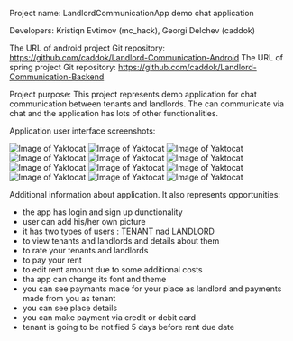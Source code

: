 Project name: LandlordCommunicationApp demo chat application

Developers: Kristiqn Evtimov (mc_hack), Georgi Delchev (caddok)

The URL of android project Git repository: https://github.com/caddok/Landlord-Communication-Android 
The URL of spring project Git repository: https://github.com/caddok/Landlord-Communication-Backend

Project purpose: This project represents demo application for chat communication between tenants and landlords. 
The can communicate via chat and the application has lots of other functionalities.

Application user interface screenshots:

![Image of Yaktocat](https://github.com/caddok/Landlord-Communication-Android/blob/master/screenshots/1257F5CD-2DE3-47BC-BD4E-5ADDC73D7E0A.png)
![Image of Yaktocat](https://github.com/caddok/Landlord-Communication-Android/blob/master/screenshots/144BED27-7D2B-4652-908E-5F8B7614657E.png)
![Image of Yaktocat](https://github.com/caddok/Landlord-Communication-Android/blob/master/screenshots/1783F4D3-2288-4987-A30F-84986E83CF8A.png)
![Image of Yaktocat](https://github.com/caddok/Landlord-Communication-Android/blob/master/screenshots/2917247A-E12A-4C4F-8C4F-55E2B47E8170.png)
![Image of Yaktocat](https://github.com/caddok/Landlord-Communication-Android/blob/master/screenshots/3EEBD98A-AFB9-448D-8A18-FBB3B0017A92.png)
![Image of Yaktocat](https://github.com/caddok/Landlord-Communication-Android/blob/master/screenshots/40A10E0B-80C0-416F-8E5B-A1368481000D.png)
![Image of Yaktocat](https://github.com/caddok/Landlord-Communication-Android/blob/master/screenshots/54F4AC96-474C-490F-8345-40304CF9491A.png)
![Image of Yaktocat](https://github.com/caddok/Landlord-Communication-Android/blob/master/screenshots/56428951-5321-47EF-8DA5-188E0E1BE386.png)
![Image of Yaktocat](https://github.com/caddok/Landlord-Communication-Android/blob/master/screenshots/80BFB32B-4064-4A6F-930F-33326C36C038.png)
![Image of Yaktocat](https://github.com/caddok/Landlord-Communication-Android/blob/master/screenshots/C16DC9EE-D924-4CA2-9D33-26FC04849C87.png)
![Image of Yaktocat](https://github.com/caddok/Landlord-Communication-Android/blob/master/screenshots/DCA5E9C5-7A7F-4EC5-A391-A1588CEE44AC.png)
![Image of Yaktocat](https://github.com/caddok/Landlord-Communication-Android/blob/master/screenshots/F7790C98-1F35-4991-A9CA-11F1371D866F.png)




Additional information about application. It also represents opportunities:
- the app has login and sign up dunctionality
- user can add his/her own picture
- it has two types of users : TENANT nad LANDLORD
- to view tenants and landlords and details about them
- to rate your tenants and landlords
- to pay your rent
- to edit rent amount due to some additional costs 
- tha app can change its font and theme 
- you can see paymants made for your place as landlord and payments made from you as tenant
- you can see place details
- you can make payment via credit or debit card
- tenant is going to be notified 5 days before rent due date
